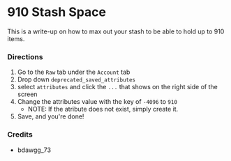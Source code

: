 # 910 Stash Space
This is a write-up on how to max out your stash to be able to hold up to 910 items.  
  
### Directions  
1. Go to the `Raw` tab under the `Account` tab  
2. Drop down `deprecated_saved_attributes`  
3. select `attributes` and click the `...` that shows on the right side of the screen  
4. Change the attributes value with the key of `-4096` to `910`  
      - NOTE: If the atribute does not exist, simply create it.  
5. Save, and you're done!  
  
### Credits
* bdawgg_73
